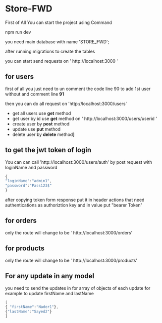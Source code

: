 # Store-FWD

First of All You can start the project using Command

npm run dev

you need main database with name 'STORE_FWD';

after running migrations to create the tables

you can start send requests on ' http://localhost:3000 '


## for users

first of all you just need to un comment the code line 90 to add 1st user without and comment line **91**

then you can do all request on 'http://localhost:3000/users'

* get all users use **get** method
* get user by id use **get** method on ' http://localhost:3000/users/userid '
* create user by **post** method
* update use **put** method
* delete user by **delete** method]

## to get the jwt token of login

You can can call 'http://localhost:3000/users/auth' by post request with loginName and password

```javascript
{
"loginName":"admin1",
"password":"Pass123$"
}
```

after copying token form response put it in header actions that need authentications as authoriztion key and in value put "bearer Token"

## for orders

only the route will change to  be  ' http://localhost:3000/orders'

## for products

only the route will change to be ' http://localhost:3000/products'

## For any update in any model

you need to send the updates in for array of objects of each update for example to update firstName and lastName

```javascript
[
{ "firstName":"Nader1"},
{"lastName":"Sayed2"}
]
```
